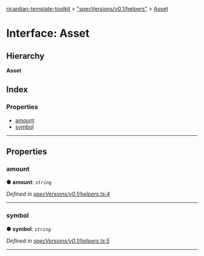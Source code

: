 [ricardian-template-toolkit](../README.md) > ["specVersions/v0.1/helpers"](../modules/_specversions_v0_1_helpers_.md) > [Asset](../interfaces/_specversions_v0_1_helpers_.asset.md)

# Interface: Asset

## Hierarchy

**Asset**

## Index

### Properties

* [amount](_specversions_v0_1_helpers_.asset.md#amount)
* [symbol](_specversions_v0_1_helpers_.asset.md#symbol)

---

## Properties

<a id="amount"></a>

###  amount

**● amount**: *`string`*

*Defined in [specVersions/v0.1/helpers.ts:4](https://github.com/EOSIO/ricardian-template-toolkit/blob/76dafef/src/specVersions/v0.1/helpers.ts#L4)*

___
<a id="symbol"></a>

###  symbol

**● symbol**: *`string`*

*Defined in [specVersions/v0.1/helpers.ts:5](https://github.com/EOSIO/ricardian-template-toolkit/blob/76dafef/src/specVersions/v0.1/helpers.ts#L5)*

___

